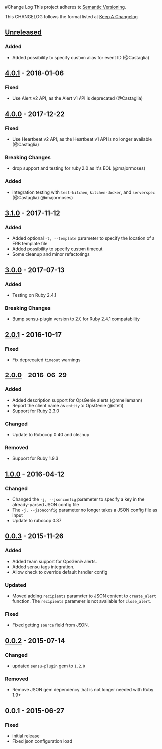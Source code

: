 #Change Log
This project adheres to [Semantic Versioning](http://semver.org/).

This CHANGELOG follows the format listed at [Keep A Changelog](http://keepachangelog.com/)

## [Unreleased]
### Added
- Added possibility to specify custom alias for event ID (@Castaglia)

## [4.0.1] - 2018-01-06
### Fixed
- Use Alert v2 API, as the Alert v1 API is deprecated (@Castaglia)

## [4.0.0] - 2017-12-22
### Fixed
- Use Heartbeat v2 API, as the Heartbeat v1 API is no longer available (@Castaglia)

### Breaking Changes
- drop support and testing for ruby 2.0 as it's EOL (@majormoses)

### Added
- integration testing with `test-kitchen`, `kitchen-docker`, and `serverspec` (@Castaglia) (@majormoses)

## [3.1.0] - 2017-11-12
### Added
- Added optional `-t, --template` parameter to specify the location of a ERB template file
- Added possibility to specify custom timeout
- Some cleanup and minor refactorings

## [3.0.0] - 2017-07-13
### Added
- Testing on Ruby 2.4.1

### Breaking Changes
- Bump sensu-plugin version to 2.0 for Ruby 2.4.1 compatability

## [2.0.1] - 2016-10-17
### Fixed
- Fix deprecated `timeout` warnings

## [2.0.0] - 2016-06-29
### Added
- Added description support for OpsGenie alerts (@mnellemann)
- Report the client name as `entity` to OpsGenie (@steti)
- Support for Ruby 2.3.0

### Changed
- Update to Rubocop 0.40 and cleanup

### Removed
- Support for Ruby 1.9.3

## [1.0.0] - 2016-04-12
### Changed
- Changed the `-j, --jsonconfig` parameter to specify a key in the already-parsed JSON config file
- The `-j, --jsonconfig` parameter no longer takes a JSON config file as input
- Update to rubocop 0.37

## [0.0.3] - 2015-11-26
### Added
- Added team support for OpsGenie alerts.
- Added sensu tags integration.
- Allow check to override default handler config

### Updated
- Moved adding `recipients` parameter to JSON content to `create_alert` function. The `recipients` parameter is not available for `close_alert`.

### Fixed
- Fixed getting `source` field from JSON.

## [0.0.2] - 2015-07-14
### Changed
- updated `sensu-plugin` gem to `1.2.0`

### Removed
- Remove JSON gem dependency that is not longer needed with Ruby 1.9+

## 0.0.1 - 2015-06-27
### Fixed
- initial release
- Fixed json configuration load

[Unreleased]: https://github.com/sensu-plugins/sensu-plugins-opsgenie/compare/4.0.1...HEAD
[4.0.1]: https://github.com/sensu-plugins/sensu-plugins-opsgenie/compare/4.0.0...4.0.1
[4.0.0]: https://github.com/sensu-plugins/sensu-plugins-opsgenie/compare/3.1.0...4.0.0
[3.1.0]: https://github.com/sensu-plugins/sensu-plugins-opsgenie/compare/3.0.0...3.1.0
[3.0.0]: https://github.com/sensu-plugins/sensu-plugins-opsgenie/compare/2.0.1...3.0.0
[2.0.1]: https://github.com/sensu-plugins/sensu-plugins-opsgenie/compare/2.0.0...2.0.1
[2.0.0]: https://github.com/sensu-plugins/sensu-plugins-opsgenie/compare/1.0.0...2.0.0
[1.0.0]: https://github.com/sensu-plugins/sensu-plugins-opsgenie/compare/0.0.3...1.0.0
[0.0.3]: https://github.com/sensu-plugins/sensu-plugins-opsgenie/compare/0.0.2...0.0.3
[0.0.2]: https://github.com/sensu-plugins/sensu-plugins-opsgenie/compare/0.0.1...0.0.2
